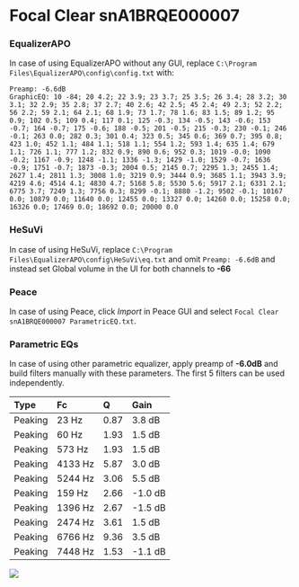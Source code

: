# Focal Clear snA1BRQE000007

### EqualizerAPO
In case of using EqualizerAPO without any GUI, replace `C:\Program Files\EqualizerAPO\config\config.txt`
with:
```
Preamp: -6.6dB
GraphicEQ: 10 -84; 20 4.2; 22 3.9; 23 3.7; 25 3.5; 26 3.4; 28 3.2; 30 3.1; 32 2.9; 35 2.8; 37 2.7; 40 2.6; 42 2.5; 45 2.4; 49 2.3; 52 2.2; 56 2.2; 59 2.1; 64 2.1; 68 1.9; 73 1.7; 78 1.6; 83 1.5; 89 1.2; 95 0.9; 102 0.5; 109 0.4; 117 0.1; 125 -0.3; 134 -0.5; 143 -0.6; 153 -0.7; 164 -0.7; 175 -0.6; 188 -0.5; 201 -0.5; 215 -0.3; 230 -0.1; 246 -0.1; 263 0.0; 282 0.3; 301 0.4; 323 0.5; 345 0.6; 369 0.7; 395 0.8; 423 1.0; 452 1.1; 484 1.1; 518 1.1; 554 1.2; 593 1.4; 635 1.4; 679 1.1; 726 1.1; 777 1.2; 832 0.9; 890 0.6; 952 0.3; 1019 -0.0; 1090 -0.2; 1167 -0.9; 1248 -1.1; 1336 -1.3; 1429 -1.0; 1529 -0.7; 1636 -0.9; 1751 -0.7; 1873 -0.3; 2004 0.5; 2145 0.7; 2295 1.3; 2455 1.4; 2627 1.4; 2811 1.3; 3008 1.0; 3219 0.9; 3444 0.9; 3685 1.1; 3943 3.9; 4219 4.6; 4514 4.1; 4830 4.7; 5168 5.8; 5530 5.6; 5917 2.1; 6331 2.1; 6775 3.7; 7249 1.3; 7756 0.3; 8299 -0.1; 8880 -1.2; 9502 -0.1; 10167 0.0; 10879 0.0; 11640 0.0; 12455 0.0; 13327 0.0; 14260 0.0; 15258 0.0; 16326 0.0; 17469 0.0; 18692 0.0; 20000 0.0
```

### HeSuVi
In case of using HeSuVi, replace `C:\Program Files\EqualizerAPO\config\HeSuVi\eq.txt` and omit `Preamp:
-6.6dB` and instead set Global volume in the UI for both channels to **-66**

### Peace
In case of using Peace, click *Import* in Peace GUI and select `Focal Clear snA1BRQE000007 ParametricEQ.txt`.

### Parametric EQs
In case of using other parametric equalizer, apply preamp of **-6.0dB** and build filters manually with
these parameters. The first 5 filters can be used independently.

| Type    | Fc      |    Q | Gain    |
|:--------|:--------|:-----|:--------|
| Peaking | 23 Hz   | 0.87 | 3.8 dB  |
| Peaking | 60 Hz   | 1.93 | 1.5 dB  |
| Peaking | 573 Hz  | 1.93 | 1.5 dB  |
| Peaking | 4133 Hz | 5.87 | 3.0 dB  |
| Peaking | 5244 Hz | 3.06 | 5.5 dB  |
| Peaking | 159 Hz  | 2.66 | -1.0 dB |
| Peaking | 1396 Hz | 2.67 | -1.5 dB |
| Peaking | 2474 Hz | 3.61 | 1.5 dB  |
| Peaking | 6766 Hz | 9.36 | 3.5 dB  |
| Peaking | 7448 Hz | 1.53 | -1.1 dB |

![](https://raw.githubusercontent.com/jaakkopasanen/AutoEq/master/results/innerfidelity/sbaf-serious/Focal%20Clear%20snA1BRQE000007/Focal%20Clear%20snA1BRQE000007.png)